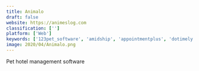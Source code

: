 ```yaml
---
title: Animalo
draft: false 
website: https://animeslog.com
classification: ['']
platform: ['Web']
keywords: ['123pet_software', 'amidship', 'appointmentplus', 'dotimely', 'envision_paws', 'gingr', 'groompropos', 'groomsoft', 'kennel_booker', 'kennel_connection', 'kennel_link', 'pet_manager', 'pet_sitter_plus', 'petexec', 'petlinx', 'propet', 'revelation_pets', 'scout', 'simplybook.me', 'smart_flow', 'kennelplus']
image: 2020/04/Animalo.png
---
```

Pet hotel management software